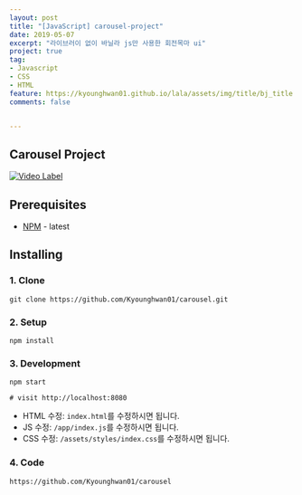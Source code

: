 ```yaml
---
layout: post
title: "[JavaScript] carousel-project"
date: 2019-05-07
excerpt: "라이브러이 없이 바닐라 js만 사용한 회전목마 ui"
project: true
tag:
- Javascript
- CSS
- HTML
feature: https://kyounghwan01.github.io/lala/assets/img/title/bj_title.jpg
comments: false


---
```


## Carousel Project

[![Video Label](http://img.youtube.com/vi/ThN5fS0bxhI/0.jpg)](https://www.youtube.com/embed/ThN5fS0bxhI) 



## Prerequisites

- [NPM](https://www.npmjs.com/get-npm) - latest

## Installing

### 1. Clone

```
git clone https://github.com/Kyounghwan01/carousel.git
```

### 2. Setup

```
npm install
```

### 3. Development

```
npm start

# visit http://localhost:8080
```

- HTML 수정: `index.html`를 수정하시면 됩니다.
- JS 수정: `/app/index.js`를 수정하시면 됩니다.
- CSS 수정: `/assets/styles/index.css`를 수정하시면 됩니다.

### 4. Code

```
https://github.com/Kyounghwan01/carousel
```



